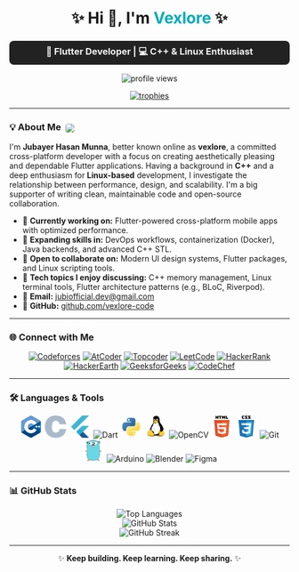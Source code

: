 <h1 align="center">✨ Hi 👋, I'm <span style="color:#00adb5;">Vexlore</span> ✨</h1>
<h3 align="center" style="color:#f2f2f2; background:#222; padding:8px 0; border-radius:8px;">🚀 Flutter Developer | 💻 C++ & Linux Enthusiast</h3>

<p align="center">
  <img src="https://komarev.com/ghpvc/?username=vexlore-code&label=Profile%20views&color=brightgreen&style=flat-square" alt="profile views" />
</p>

<p align="center">
  <a href="https://github.com/ryo-ma/github-profile-trophy">
    <img src="https://github-profile-trophy.vercel.app/?username=vexlore-code&theme=onedark&margin-w=10&no-frame=true&column=8" alt="trophies" />
  </a>
</p>

---

<h3>💡 About Me <img src="https://i.imgur.com/1v8V1Xw.jpeg" width="18" style="vertical-align: middle; border-radius: 4px; margin-left: 4px;" /></h3>

<p>
  I'm <strong>Jubayer Hasan Munna</strong>, better known online as <strong>vexlore</strong>, a committed cross-platform developer with a focus on creating aesthetically pleasing and dependable Flutter applications. Having a background in <strong>C++</strong> and a deep enthusiasm for <strong>Linux-based</strong> development, I investigate the relationship between performance, design, and scalability. I'm a big supporter of writing clean, maintainable code and open-source collaboration.
</p>

<ul>
  <li>🔭 <strong>Currently working on:</strong> Flutter-powered cross-platform mobile apps with optimized performance.</li>
  <li>🌱 <strong>Expanding skills in:</strong> DevOps workflows, containerization (Docker), Java backends, and advanced C++ STL.</li>
  <li>🤝 <strong>Open to collaborate on:</strong> Modern UI design systems, Flutter packages, and Linux scripting tools.</li>
  <li>💬 <strong>Tech topics I enjoy discussing:</strong> C++ memory management, Linux terminal tools, Flutter architecture patterns (e.g., BLoC, Riverpod).</li>
  <li>📧 <strong>Email:</strong> <a href="mailto:jubiofficial.dev@gmail.com">jubiofficial.dev@gmail.com</a></li>
  <li>🐙 <strong>GitHub:</strong> <a href="https://github.com/vexlore-code">github.com/vexlore-code</a></li>
</ul>

---

### 🌐 Connect with Me
<p align="center">
  <a href="https://codeforces.com/profile/vexlore" target="blank"><img src="https://i.imgur.com/5M5pL9o.png" alt="Codeforces" width="28" /></a>
  <a href="https://atcoder.jp/users/vexlore" target="blank"><img src="https://i.imgur.com/BYMsYew.png" alt="AtCoder" width="28" /></a>
  <a href="https://profiles.topcoder.com/vexlore" target="blank"><img src="https://i.imgur.com/FYHowTd.png" alt="Topcoder" width="28" /></a>
  <a href="https://www.leetcode.com/profile/vexlore" target="blank"><img src="https://i.imgur.com/Cyqmzma.png" alt="LeetCode" width="28" /></a>
  <a href="https://www.hackerrank.com/profile/vexlore" target="blank"><img src="https://i.imgur.com/e4EMPRk.png" alt="HackerRank" width="28" /></a>
  <a href="https://www.hackerearth.com/@vexlore/" target="blank"><img src="https://i.imgur.com/EIrXEqV.png" alt="HackerEarth" width="28" /></a>
  <a href="https://auth.geeksforgeeks.org/user/vexlore" target="blank"><img src="https://i.imgur.com/uatxg5v.png" alt="GeeksforGeeks" width="28" /></a>
  <a href="https://www.codechef.com/users/vexlore" target="blank"><img src="https://i.imgur.com/yw0pRp0.png" alt="CodeChef" width="28" /></a>
</p>

---

### 🛠️ Languages & Tools
<p align="center">
  <img src="https://raw.githubusercontent.com/devicons/devicon/master/icons/cplusplus/cplusplus-original.svg" width="40" alt="C++" />
  <img src="https://raw.githubusercontent.com/devicons/devicon/master/icons/c/c-original.svg" width="40" alt="C" />
  <img src="https://raw.githubusercontent.com/devicons/devicon/master/icons/flutter/flutter-original.svg" width="40" alt="Flutter" />
  <img src="https://www.vectorlogo.zone/logos/dartlang/dartlang-icon.svg" width="40" alt="Dart" />
  <img src="https://raw.githubusercontent.com/devicons/devicon/master/icons/python/python-original.svg" width="40" alt="Python" />
  <img src="https://raw.githubusercontent.com/devicons/devicon/master/icons/linux/linux-original.svg" width="40" alt="Linux" />
  <img src="https://www.vectorlogo.zone/logos/opencv/opencv-icon.svg" width="40" alt="OpenCV" />
  <img src="https://raw.githubusercontent.com/devicons/devicon/master/icons/html5/html5-original-wordmark.svg" width="40" alt="HTML5" />
  <img src="https://raw.githubusercontent.com/devicons/devicon/master/icons/css3/css3-original-wordmark.svg" width="40" alt="CSS3" />
  <img src="https://www.vectorlogo.zone/logos/git-scm/git-scm-icon.svg" width="40" alt="Git" />
  <img src="https://raw.githubusercontent.com/devicons/devicon/master/icons/go/go-original.svg" width="40" alt="Go" />
  <img src="https://cdn.worldvectorlogo.com/logos/arduino-1.svg" width="40" alt="Arduino" />
  <img src="https://download.blender.org/branding/community/blender_community_badge_white.svg" width="40" alt="Blender" />
  <img src="https://www.vectorlogo.zone/logos/figma/figma-icon.svg" width="40" alt="Figma" />
</p>

---

### 📊 GitHub Stats
<p align="center">
  <img src="https://github-readme-stats.vercel.app/api/top-langs?username=vexlore-code&show_icons=true&locale=en&layout=compact&theme=radical" alt="Top Languages" />
  <br/>
  <img src="https://github-readme-stats.vercel.app/api?username=vexlore-code&show_icons=true&locale=en&theme=radical" alt="GitHub Stats" />
  <br/>
  <img src="https://github-readme-streak-stats.herokuapp.com/?user=vexlore-code&theme=radical" alt="GitHub Streak" />
</p>

---

<p align="center">✨ <strong>Keep building. Keep learning. Keep sharing.</strong> ✨</p>
